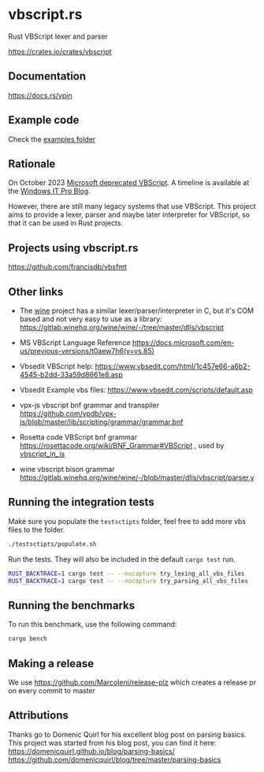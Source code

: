# vbscript.rs
Rust VBScript lexer and parser

https://crates.io/crates/vbscript

## Documentation

https://docs.rs/vpin

## Example code

Check the [examples folder](examples/)

## Rationale

On October 2023 [Microsoft deprecated VBScript](https://learn.microsoft.com/en-us/windows/whats-new/deprecated-features). A timeline is available at the [Windows IT Pro Blog](https://techcommunity.microsoft.com/t5/windows-it-pro-blog/vbscript-deprecation-timelines-and-next-steps/ba-p/4148301).

However, there are still many legacy systems that use VBScript. This project aims to provide a lexer, parser and maybe later interpreter for VBScript, so that it can be used in Rust projects.

## Projects using vbscript.rs

https://github.com/francisdb/vbsfmt

## Other links

* The [wine](https://www.winehq.org/) project has a similar lexer/parser/interpreter in C, but it's COM based and not very easy to use as a library: https://gitlab.winehq.org/wine/wine/-/tree/master/dlls/vbscript

* MS VBScript Language Reference https://docs.microsoft.com/en-us/previous-versions/t0aew7h6(v=vs.85)
* Vbsedit VBScript help: https://www.vbsedit.com/html/1c457e66-a6b2-4545-b2dd-33a59d8661e8.asp
* Vbsedit Example vbs files: https://www.vbsedit.com/scripts/default.asp
* vpx-js vbscript bnf grammar and transpiler https://github.com/vpdb/vpx-js/blob/master/lib/scripting/grammar/grammar.bnf
* Rosetta code VBScript bnf grammar https://rosettacode.org/wiki/BNF_Grammar#VBScript , used by [vbscript_in_js](https://github.com/kastner/vbscript_in_js)
* wine vbscript bison grammar https://gitlab.winehq.org/wine/wine/-/blob/master/dlls/vbscript/parser.y

## Running the integration tests

Make sure you populate the `testsctipts` folder, feel free to add more vbs files to the folder.

```bash
./testsctipts/populate.sh
```

Run the tests. They will also be included in the default `cargo test` run.

```bash
RUST_BACKTRACE=1 cargo test -- --nocapture try_lexing_all_vbs_files
RUST_BACKTRACE=1 cargo test -- --nocapture try_parsing_all_vbs_files
```

## Running the benchmarks

To run this benchmark, use the following command:

```bash
cargo bench
```

## Making a release

We use https://github.com/MarcoIeni/release-plz which creates a release pr on every commit to master

## Attributions

Thanks go to Domenic Quirl for his excellent blog post on parsing basics. This project was started from his blog post, you can find it here:
https://domenicquirl.github.io/blog/parsing-basics/
https://github.com/domenicquirl/blog/tree/master/parsing-basics
